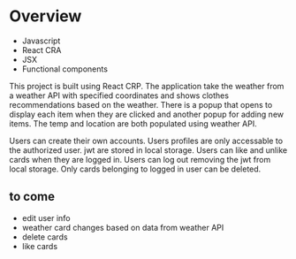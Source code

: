 # Overview

- Javascript
- React CRA
- JSX
- Functional components

This project is built using React CRP. The application take the weather from a weather API with specified coordinates and shows clothes recommendations based on the weather. There is a popup that opens to display each item when they are clicked and another popup for adding new items. The temp and location are both populated using weather API.

Users can create their own accounts. Users profiles are only accessable to the authorized user. jwt are stored in local storage. Users can like and unlike cards when they are logged in. Users can log out removing the jwt from local storage. Only cards belonging to logged in user can be deleted.

## to come

- edit user info
- weather card changes based on data from weather API
- delete cards
- like cards

